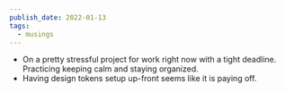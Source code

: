 ```yaml
---
publish_date: 2022-01-13
tags:
  - musings
---
```

- On a pretty stressful project for work right now with a tight deadline. Practicing keeping calm and staying organized.
- Having design tokens setup up-front seems like it is paying off.

